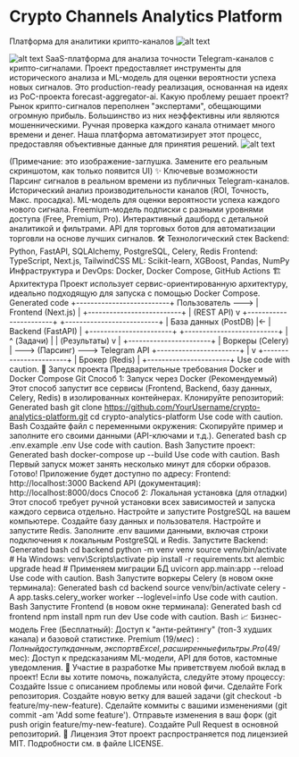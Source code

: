 # Crypto Channels Analytics Platform

Платформа для аналитики крипто-каналов
![alt text](https://github.com/YourUsername/crypto-analytics-platform/actions/workflows/ci.yml/badge.svg)

![alt text](https://img.shields.io/badge/License-MIT-yellow.svg)
SaaS-платформа для анализа точности Telegram-каналов с крипто-сигналами. Проект предоставляет инструменты для исторического анализа и ML-модель для оценки вероятности успеха новых сигналов.
Это production-ready реализация, основанная на идеях из PoC-проекта forecast-aggregator-ai.
Какую проблему решает проект?
Рынок крипто-сигналов переполнен "экспертами", обещающими огромную прибыль. Большинство из них неэффективны или являются мошенническими. Ручная проверка каждого канала отнимает много времени и денег. Наша платформа автоматизирует этот процесс, предоставляя объективные данные для принятия решений.
![alt text](https-user-images.githubusercontent.com/11267520/221591962-42111b15-2f47-4835-953f-4e00465a3194.png)

(Примечание: это изображение-заглушка. Замените его реальным скриншотом, как только появится UI)
✨ Ключевые возможности
Парсинг сигналов в реальном времени из публичных Telegram-каналов.
Исторический анализ производительности каналов (ROI, Точность, Макс. просадка).
ML-модель для оценки вероятности успеха каждого нового сигнала.
Freemium-модель подписки с разными уровнями доступа (Free, Premium, Pro).
Интерактивный дашборд с детальной аналитикой и фильтрами.
API для торговых ботов для автоматизации торговли на основе лучших сигналов.
🛠️ Технологический стек
Backend: Python, FastAPI, SQLAlchemy, PostgreSQL, Celery, Redis
Frontend: TypeScript, Next.js, TailwindCSS
ML: Scikit-learn, XGBoost, Pandas, NumPy
Инфраструктура и DevOps: Docker, Docker Compose, GitHub Actions
🏗️ Архитектура
Проект использует сервис-ориентированную архитектуру, идеально подходящую для запуска с помощью Docker Compose.
Generated code
+--------------------------+
Пользователь ---> |   Frontend (Next.js)     |
                  +--------------------------+
                            | (REST API)
                            v
+-----------------------+   +--------------------------+
|  База данных (PostDB) |<- |    Backend (FastAPI)     |
+-----------------------+   +--------------------------+
                            |             ^
             (Задачи)       |             | (Результаты)
                            v             |
                  +-----------------------+
                  |   Воркеры (Celery)    | ---> (Парсинг) ---> Telegram API
                  +-----------------------+
                            |
                            v
                  +-----------------------+
                  |    Брокер (Redis)     |
                  +-----------------------+
Use code with caution.
🚀 Запуск проекта
Предварительные требования
Docker и Docker Compose
Git
Способ 1: Запуск через Docker (Рекомендуемый)
Этот способ запустит все сервисы (Frontend, Backend, базу данных, Celery, Redis) в изолированных контейнерах.
Клонируйте репозиторий:
Generated bash
git clone https://github.com/YourUsername/crypto-analytics-platform.git
cd crypto-analytics-platform
Use code with caution.
Bash
Создайте файл с переменными окружения:
Скопируйте пример и заполните его своими данными (API-ключами и т.д.).
Generated bash
cp .env.example .env
Use code with caution.
Bash
Запустите проект:
Generated bash
docker-compose up --build
Use code with caution.
Bash
Первый запуск может занять несколько минут для сборки образов.
Готово! Приложение будет доступно по адресу:
Frontend: http://localhost:3000
Backend API (документация): http://localhost:8000/docs
Способ 2: Локальная установка (для отладки)
Этот способ требует ручной установки всех зависимостей и запуска каждого сервиса отдельно.
Настройте и запустите PostgreSQL на вашем компьютере. Создайте базу данных и пользователя.
Настройте и запустите Redis.
Заполните .env вашими данными, включая строки подключения к локальным PostgreSQL и Redis.
Запустите Backend:
Generated bash
cd backend
python -m venv venv
source venv/bin/activate  # На Windows: venv\Scripts\activate
pip install -r requirements.txt
alembic upgrade head      # Применяем миграции БД
uvicorn app.main:app --reload
Use code with caution.
Bash
Запустите воркеры Celery (в новом окне терминала):
Generated bash
cd backend
source venv/bin/activate
celery -A app.tasks.celery_worker worker --loglevel=info
Use code with caution.
Bash
Запустите Frontend (в новом окне терминала):
Generated bash
cd frontend
npm install
npm run dev
Use code with caution.
Bash
📈 Бизнес-модель
Free (Бесплатный): Доступ к "анти-рейтингу" (топ-3 худших канала) и базовой статистике.
Premium ($19/мес): Полный доступ к данным, экспорт в Excel, расширенные фильтры.
Pro ($49/мес): Доступ к предсказаниям ML-модели, API для ботов, кастомные уведомления.
🤝 Участие в разработке
Мы приветствуем любой вклад в проект! Если вы хотите помочь, пожалуйста, следуйте этому процессу:
Создайте Issue с описанием проблемы или новой фичи.
Сделайте Fork репозитория.
Создайте новую ветку для вашей задачи (git checkout -b feature/my-new-feature).
Сделайте коммиты с вашими изменениями (git commit -am 'Add some feature').
Отправьте изменения в ваш форк (git push origin feature/my-new-feature).
Создайте Pull Request в основной репозиторий.
📝 Лицензия
Этот проект распространяется под лицензией MIT. Подробности см. в файле LICENSE.